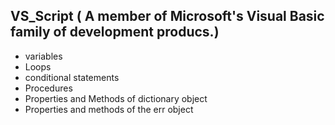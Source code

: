 ## VS_Script ( A member of Microsoft's Visual Basic family of development producs.)


- variables
- Loops
- conditional statements
- Procedures
- Properties and Methods of dictionary object
- Properties and methods of the err object
